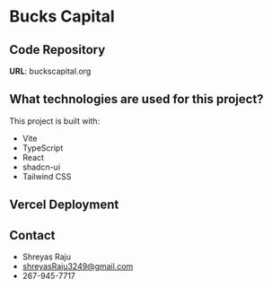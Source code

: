 # Bucks Capital

## Code Repository

**URL**: buckscapital.org

## What technologies are used for this project?

This project is built with:

- Vite
- TypeScript
- React
- shadcn-ui
- Tailwind CSS

## Vercel Deployment


## Contact
- Shreyas Raju
- shreyasRaju3249@gmail.com
- 267-945-7717
